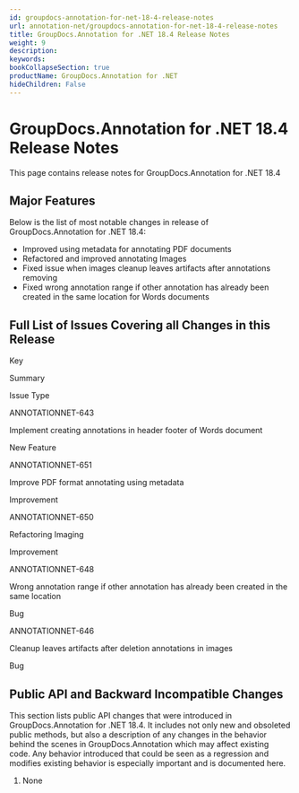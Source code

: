 ```yaml
---
id: groupdocs-annotation-for-net-18-4-release-notes
url: annotation-net/groupdocs-annotation-for-net-18-4-release-notes
title: GroupDocs.Annotation for .NET 18.4 Release Notes
weight: 9
description: 
keywords: 
bookCollapseSection: true
productName: GroupDocs.Annotation for .NET
hideChildren: False
---
```


# GroupDocs.Annotation for .NET 18.4 Release Notes

This page contains release notes for GroupDocs.Annotation for .NET 18.4

## Major Features

Below is the list of most notable changes in release of GroupDocs.Annotation for .NET 18.4:

*   Improved using metadata for annotating PDF documents
*   Refactored and improved annotating Images
*   Fixed issue when images cleanup leaves artifacts after annotations removing
*   Fixed wrong annotation range if other annotation has already been created in the same location for Words documents

## Full List of Issues Covering all Changes in this Release

Key

Summary

Issue Type

ANNOTATIONNET-643

Implement creating annotations in header footer of Words document

New Feature

ANNOTATIONNET-651

Improve PDF format annotating using metadata

Improvement

ANNOTATIONNET-650

Refactoring Imaging

Improvement

ANNOTATIONNET-648

Wrong annotation range if other annotation has already been created in the same location

Bug

ANNOTATIONNET-646

Cleanup leaves artifacts after deletion annotations in images

Bug

## Public API and Backward Incompatible Changes

This section lists public API changes that were introduced in GroupDocs.Annotation for .NET 18.4. It includes not only new and obsoleted public methods, but also a description of any changes in the behavior behind the scenes in GroupDocs.Annotation which may affect existing code. Any behavior introduced that could be seen as a regression and modifies existing behavior is especially important and is documented here.

1.  None
